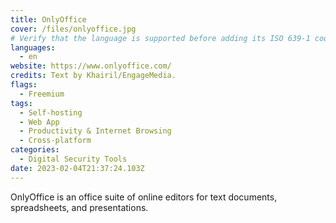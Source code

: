 ```yaml
---
title: OnlyOffice
cover: /files/onlyoffice.jpg
# Verify that the language is supported before adding its ISO 639-1 code here. without the country code, i.e. ms instead of ms_MY.
languages:
  - en
website: https://www.onlyoffice.com/
credits: Text by Khairil/EngageMedia.
flags:
  - Freemium
tags:
  - Self-hosting
  - Web App
  - Productivity & Internet Browsing
  - Cross-platform
categories:
  - Digital Security Tools
date: 2023-02-04T21:37:24.103Z
---
```

O﻿nlyOffice is an office suite of online editors for text documents, spreadsheets, and presentations.